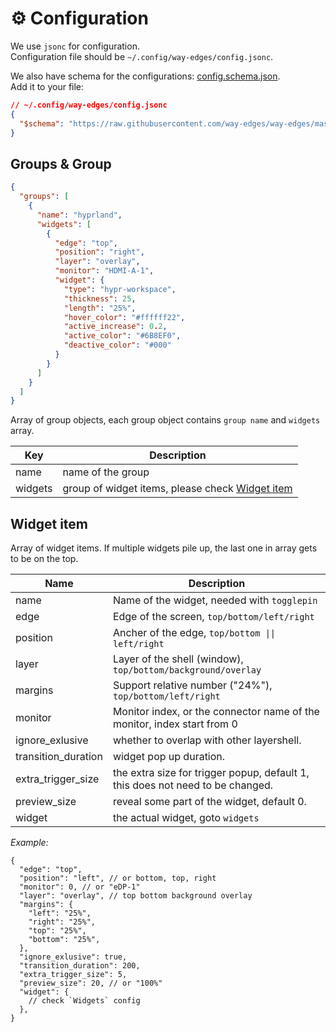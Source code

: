 # ⚙️ Configuration

We use `jsonc` for configuration.  
Configuration file should be `~/.config/way-edges/config.jsonc`.

We also have schema for the configurations: [config.schema.json](https://github.com/way-edges/way-edges/blob/master/config/defs.schema.json).  
Add it to your file:

```json
// ~/.config/way-edges/config.jsonc
{
  "$schema": "https://raw.githubusercontent.com/way-edges/way-edges/master/config/config.schema.json"
}
```

## Groups & Group

```json
{
  "groups": [
    {
      "name": "hyprland",
      "widgets": [
        {
          "edge": "top",
          "position": "right",
          "layer": "overlay",
          "monitor": "HDMI-A-1",
          "widget": {
            "type": "hypr-workspace",
            "thickness": 25,
            "length": "25%",
            "hover_color": "#ffffff22",
            "active_increase": 0.2,
            "active_color": "#6B8EF0",
            "deactive_color": "#000"
          }
        }
      ]
    }
  ]
}
```

Array of group objects, each group object contains `group name` and `widgets` array.

| Key     | Description                                                     |
| ------- | --------------------------------------------------------------- |
| name    | name of the group                                               |
| widgets | group of widget items, please check [Widget item](#widget-item) |

## Widget item

Array of widget items. If multiple widgets pile up, the last one in array gets to be on the top.

| Name                | Description                                                                    |
| ------------------- | ------------------------------------------------------------------------------ |
| name                | Name of the widget, needed with `togglepin`                                    |
| edge                | Edge of the screen, `top/bottom/left/right`                                    |
| position            | Ancher of the edge, `top/bottom \|\| left/right`                               |
| layer               | Layer of the shell (window), `top/bottom/background/overlay`                   |
| margins             | Support relative number ("24%"), `top/bottom/left/right`                       |
| monitor             | Monitor index, or the connector name of the monitor, index start from 0        |
| ignore_exlusive     | whether to overlap with other layershell.                                      |
| transition_duration | widget pop up duration.                                                        |
| extra_trigger_size  | the extra size for trigger popup, default 1, this does not need to be changed. |
| preview_size        | reveal some part of the widget, default 0.                                     |
| widget              | the actual widget, goto `widgets`                                              |

_Example:_

```jsonc
{
  "edge": "top",
  "position": "left", // or bottom, top, right
  "monitor": 0, // or "eDP-1"
  "layer": "overlay", // top bottom background overlay
  "margins": {
    "left": "25%",
    "right": "25%",
    "top": "25%",
    "bottom": "25%",
  },
  "ignore_exlusive": true,
  "transition_duration": 200,
  "extra_trigger_size": 5,
  "preview_size": 20, // or "100%"
  "widget": {
    // check `Widgets` config
  },
}
```
